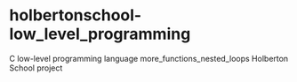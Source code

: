 # holbertonschool-low_level_programming
C low-level programming language more_functions_nested_loops Holberton School project
